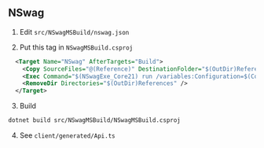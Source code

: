 ## NSwag

1. Edit `src/NSwagMSBuild/nswag.json`

2. Put this tag in `NSwagMSBuild.csproj`

```xml
  <Target Name="NSwag" AfterTargets="Build">
    <Copy SourceFiles="@(Reference)" DestinationFolder="$(OutDir)References" />
    <Exec Command="$(NSwagExe_Core21) run /variables:Configuration=$(Configuration)" />
    <RemoveDir Directories="$(OutDir)References" />
  </Target>

```

3. Build

```bash
dotnet build src/NSwagMSBuild/NSwagMSBuild.csproj
```

4. See `client/generated/Api.ts`